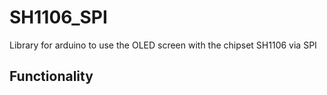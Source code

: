 # SH1106_SPI
Library for arduino to use the OLED screen with the chipset SH1106 via SPI

## Functionality
